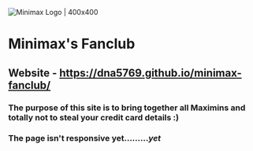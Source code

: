 ![Minimax Logo | 400x400](https://github.com/DNA5769/minimax-fanclub/blob/master/img/logo.jpg)
# Minimax's Fanclub
## Website - https://dna5769.github.io/minimax-fanclub/
### The purpose of this site is to bring together all Maximins and totally not to steal your credit card details :)
### The page isn't responsive yet.........***yet***